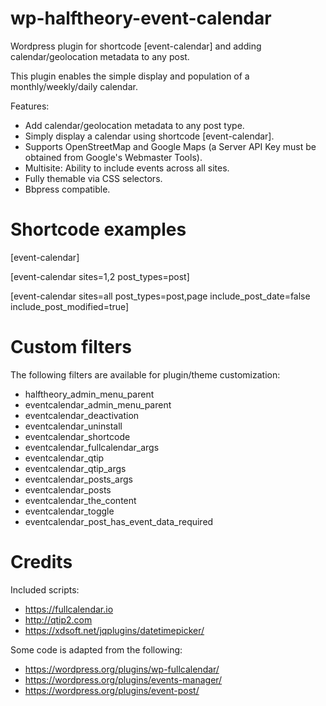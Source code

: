 # wp-halftheory-event-calendar
Wordpress plugin for shortcode [event-calendar] and adding calendar/geolocation metadata to any post.

This plugin enables the simple display and population of a monthly/weekly/daily calendar.

Features:
- Add calendar/geolocation metadata to any post type.
- Simply display a calendar using shortcode [event-calendar].
- Supports OpenStreetMap and Google Maps (a Server API Key must be obtained from Google's Webmaster Tools).
- Multisite: Ability to include events across all sites.
- Fully themable via CSS selectors.
- Bbpress compatible.

# Shortcode examples

[event-calendar]

[event-calendar sites=1,2 post_types=post]

[event-calendar sites=all post_types=post,page include_post_date=false include_post_modified=true]

# Custom filters

The following filters are available for plugin/theme customization:

- halftheory_admin_menu_parent
- eventcalendar_admin_menu_parent
- eventcalendar_deactivation
- eventcalendar_uninstall
- eventcalendar_shortcode
- eventcalendar_fullcalendar_args
- eventcalendar_qtip
- eventcalendar_qtip_args
- eventcalendar_posts_args
- eventcalendar_posts
- eventcalendar_the_content
- eventcalendar_toggle
- eventcalendar_post_has_event_data_required

# Credits

Included scripts:
- https://fullcalendar.io
- http://qtip2.com
- https://xdsoft.net/jqplugins/datetimepicker/

Some code is adapted from the following:
- https://wordpress.org/plugins/wp-fullcalendar/
- https://wordpress.org/plugins/events-manager/
- https://wordpress.org/plugins/event-post/